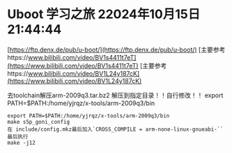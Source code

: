 # Uboot 学习之旅 22024年10月15日21:44:44


[https://ftp.denx.de/pub/u-boot/](https://ftp.denx.de/pub/u-boot/)
[主要参考https://www.bilibili.com/video/BV1s4411t7eT](https://www.bilibili.com/video/BV1s4411t7eT)
[主要参考https://www.bilibili.com/video/BV1L24y187cK](https://www.bilibili.com/video/BV1L24y187cK)


去toolchain解压arm-2009q3.tar.bz2 解压到指定目录！！自行修改！！
export PATH=$PATH:/home/yjrqz/x-tools/arm-2009q3/bin


```
export PATH=$PATH:/home/yjrqz/x-tools/arm-2009q3/bin
make s5p_goni_config
在 include/config.mkz最后加入`CROSS_COMPILE = arm-none-linux-gnueabi-``
最后执行
make -j12
```


